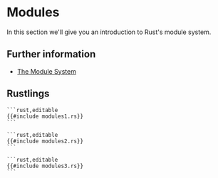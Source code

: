 # Modules

In this section we'll give you an introduction to Rust's module system.

## Further information

- [The Module System](https://doc.rust-lang.org/book/ch07-00-managing-growing-projects-with-packages-crates-and-modules.html)

## Rustlings

~~~admonish note title="modules1" collapsible=true
```rust,editable
{{#include modules1.rs}}
```
~~~

~~~admonish note title="modules2" collapsible=true
```rust,editable
{{#include modules2.rs}}
```
~~~

~~~admonish note title="modules3" collapsible=true
```rust,editable
{{#include modules3.rs}}
```
~~~
